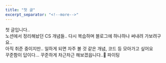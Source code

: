 ```yaml
---
title: "첫 글"
excerpt_separator: "<!--more-->"
---
```


첫 글입니다..<br>
노션에서 정리해놨던 CS 개념들.. 다시 복습하며 블로그에 하나하나 써내려 가보려구요..<br>
아직 취준 중이지만.. 일하게 되면 자주 볼 것 같은 개념, 코드 등 모아가고 싶어요<br>
꾸준함이 답이다... 꾸준하게 차근차근 해보겠읍니다..💪 파이팅